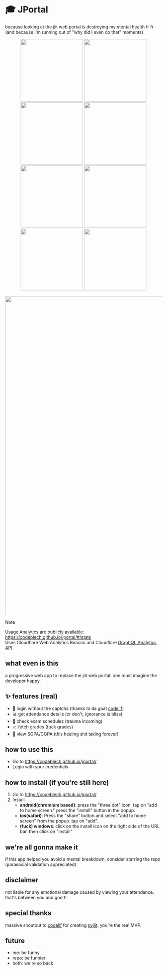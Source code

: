 # 🎓 JPortal

because looking at the jiit web portal is destroying my mental health fr fr (and because i'm running out of "why did I even do that" moments)
<p align="center">
<img src="screenshots/mobile-4.jpg" width="200">
<img src="screenshots/mobile-2.jpg" width="200">
<img src="screenshots/mobile-8.png" width="200">
<img src="screenshots/mobile-7.jpg" width="200">
<img src="screenshots/mobile-3.jpg" width="200">
<img src="screenshots/mobile-5.jpg" width="200">
<img src="screenshots/mobile-1.jpg" width="200">
<img src="screenshots/mobile-6.jpg" width="200">
</p>
<p align="center">
   <img width="1703" height="1024" alt="image" src="https://github.com/user-attachments/assets/e092aaff-aaba-47bf-98f0-90ac0551c488" />
</p>

> [!Note]
> Usage Analytics are publicly available: https://codeblech.github.io/jportal/#/stats \
> Uses Cloudflare Web Analytics Beacon and Cloudflare [GraphQL Analytics API](https://developers.cloudflare.com/analytics/graphql-api/)

## what even is this

a progressive web app to replace the jiit web portal. one must imagine the developer happy.

## ✨ features (real)

- 🔐 login without the captcha (thanks to da goat [codelif](https://github.com/codelif/))
- 📊 get attendance details (or don't, ignorance is bliss)
- 📝 check exam schedules (trauma incoming)
- 📈 fetch grades (fuck grades)
- 👀 view SGPA/CGPA (this healing shit taking forever)

## how to use this

- Go to https://codeblech.github.io/jportal/
- Login with your credentials

## how to install (if you're still here)
1. Go to https://codeblech.github.io/jportal/
2. Install
   - **android(chromium based)**: press the "three dot" icon. tap on "add to home screen." press the "install" button in the popup.
   - **ios(safari)**: Press the "share" button and select "add to home screen" from the popup. tap on "add".
   - **(fuck) windows**: click on the install icon on the right side of the URL bar. then click on "install"

## we're all gonna make it

if this app helped you avoid a mental breakdown, consider starring the repo (parasocial validation appreciated)

## disclaimer

not liable for any emotional damage caused by viewing your attendance. that's between you and god fr

## special thanks
massive shoutout to [codelif](https://github.com/codelif/) for creating [pyjiit](https://pyjiit.codelif.in/introduction.html). you’re the real MVP.

## future
- me: be funny
- repo: be funnier
- both: we're so back
